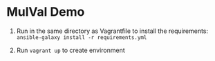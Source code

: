 # MulVal Demo

1. Run in the same directory as Vagrantfile to install the requirements:
``` ansible-galaxy install -r requirements.yml ```

1. Run ```vagrant up``` to create environment
